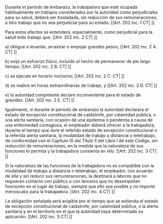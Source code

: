 Durante el período de embarazo, la trabajadora que esté ocupada habitualmente en trabajos considerados por la autoridad como perjudiciales para su salud, deberá ser trasladada, sin reducción de sus remuneraciones, a otro trabajo que no sea perjudicial para su estado. [[Art. 202 inc. 1 CT| ]]

Para estos efectos se entenderá, especialmente, como perjudicial para la salud todo trabajo que: [[Art. 202 inc. 2 CT| ]]

a) obligue a levantar, arrastrar o empujar grandes pesos; [[Art. 202 inc. 2 A. CT| ]]

b) exija un esfuerzo físico, incluido el hecho de permanecer de pie largo tiempo; [[Art. 202 inc. 2 B. CT| ]]

c) se ejecute en horario nocturno; [[Art. 202 inc. 2 C. CT| ]]

d) se realice en horas extraordinarias de trabajo, y [[Art. 202 inc. 2 D. CT| ]]

e) la autoridad competente declare inconveniente para el estado de gravidez. [[Art. 202 inc. 2 E. CT| ]]

Igualmente, si durante el período de embarazo la autoridad declarara el estado de excepción constitucional de catástrofe, por calamidad pública, o una alerta sanitaria, con ocasión de una epidemia o pandemia a causa de una enfermedad contagiosa, el empleador deberá ofrecer a la trabajadora, durante el tiempo que dure el referido estado de excepción constitucional o la referida alerta sanitaria, la modalidad de trabajo a distancia o teletrabajo, de conformidad con el Capítulo IX del Título II del Libro I de este Código, sin reducción de remuneraciones, en la medida que la naturaleza de sus funciones lo permita y la trabajadora consienta en ello. [[Art. 202 inc. 3 CT| ]]

Si la naturaleza de las funciones de la trabajadora no es compatible con la modalidad de trabajo a distancia o teletrabajo, el empleador, con acuerdo de ella y sin reducir sus remuneraciones, la destinará a labores que no requieran contacto con público o con terceros que no desempeñen funciones en el lugar de trabajo, siempre que ello sea posible y no importe menoscabo para la trabajadora. [[Art. 202 inc. 4 CT| ]]

La obligación señalada será exigible por el tiempo que se extienda el estado de excepción constitucional de catástrofe, por calamidad pública, o la alerta sanitaria y en el territorio en el que la autoridad haya determinado su aplicación. [[Art. 202 inc. 5 CT| ]]
